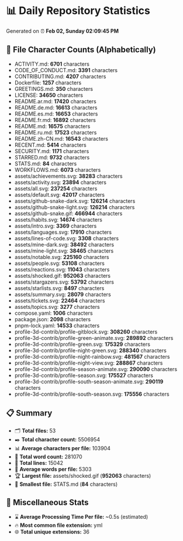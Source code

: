 # 📊 Daily Repository Statistics
Generated on ⏰ **Feb 02, Sunday 02:09:45 PM**

## 📂 File Character Counts (Alphabetically)
- ACTIVITY.md: **6701** characters
- CODE_OF_CONDUCT.md: **3391** characters
- CONTRIBUTING.md: **4207** characters
- Dockerfile: **1257** characters
- GREETINGS.md: **350** characters
- LICENSE: **34650** characters
- README.ar.md: **17420** characters
- README.de.md: **16613** characters
- README.es.md: **16653** characters
- README.fr.md: **16892** characters
- README.md: **16575** characters
- README.ru.md: **17523** characters
- README.zh-CN.md: **16543** characters
- RECENT.md: **5414** characters
- SECURITY.md: **1171** characters
- STARRED.md: **9732** characters
- STATS.md: **84** characters
- WORKFLOWS.md: **6073** characters
- assets/achievements.svg: **38283** characters
- assets/activity.svg: **23894** characters
- assets/all.svg: **237254** characters
- assets/default.svg: **42017** characters
- assets/github-snake-dark.svg: **126214** characters
- assets/github-snake-light.svg: **126214** characters
- assets/github-snake.gif: **466944** characters
- assets/habits.svg: **14674** characters
- assets/intro.svg: **3369** characters
- assets/languages.svg: **17910** characters
- assets/lines-of-code.svg: **3308** characters
- assets/mine-dark.svg: **38492** characters
- assets/mine-light.svg: **38465** characters
- assets/notable.svg: **225160** characters
- assets/people.svg: **53108** characters
- assets/reactions.svg: **11043** characters
- assets/shocked.gif: **952063** characters
- assets/stargazers.svg: **53792** characters
- assets/starlists.svg: **8497** characters
- assets/summary.svg: **28079** characters
- assets/tickets.svg: **22464** characters
- assets/topics.svg: **3277** characters
- compose.yaml: **1006** characters
- package.json: **2098** characters
- pnpm-lock.yaml: **14533** characters
- profile-3d-contrib/profile-gitblock.svg: **308260** characters
- profile-3d-contrib/profile-green-animate.svg: **289892** characters
- profile-3d-contrib/profile-green.svg: **175329** characters
- profile-3d-contrib/profile-night-green.svg: **288340** characters
- profile-3d-contrib/profile-night-rainbow.svg: **481567** characters
- profile-3d-contrib/profile-night-view.svg: **288867** characters
- profile-3d-contrib/profile-season-animate.svg: **290090** characters
- profile-3d-contrib/profile-season.svg: **175527** characters
- profile-3d-contrib/profile-south-season-animate.svg: **290119** characters
- profile-3d-contrib/profile-south-season.svg: **175556** characters

## 📋 Summary
- 🗂️ **Total files:** 53
- ✒️ **Total character count:** 5506954
- 📊 **Average characters per file:** 103904
- 📝 **Total word count:** 281070
- 🧾 **Total lines:** 15042
- 📐 **Average words per file:** 5303
- 🏆 **Largest file:** assets/shocked.gif (**952063** characters)
- 🥉 **Smallest file:** STATS.md (**84** characters)

## 🌟 Miscellaneous Stats
- ⌛ **Average Processing Time Per file:** ~0.5s (estimated)
- 🔥 **Most common file extension:** yml
- 🌐 **Total unique extensions:** 36
